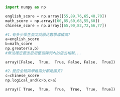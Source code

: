 ```python
import numpy as np
```


```python
english_score = np.array([55,89,76,65,48,70])
math_score = np.array([60,85,60,68,55,60])
chinese_score = np.array([65,90,82,72,66,77])
```


```python
#1.有多少學生英文成績比數學成績高?
a=english_score
b=math_score
np.greater(a,b)
#無法確定要怎麼用整個陣列內的值去相較...
```




    array([False,  True,  True, False, False,  True])




```python
#2.是否全班同學最高分都是國文?
c=chinese_score
np.logical_and(c>b,c>a)
```




    array([ True,  True,  True,  True,  True,  True])


